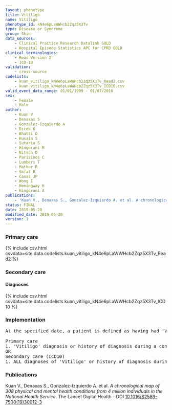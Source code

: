 ```yaml
---
layout: phenotype
title: Vitiligo
name: Vitiligo
phenotype_id: kN4e6pLaWWHcb2Zqz5X3Tv 
type: Disease or Syndrome
group: Skin
data_sources: 
    - Clinical Practice Research Datalink GOLD
    - Hospital Episode Statistics APC for CPRD GOLD
clinical_terminologies: 
    - Read Version 2
    - ICD-10
validation: 
    - cross-source
codelists: 
    - kuan_vitiligo_kN4e6pLaWWHcb2Zqz5X3Tv_Read2.csv
    - kuan_vitiligo_kN4e6pLaWWHcb2Zqz5X3Tv_ICD10.csv
valid_event_data_range: 01/01/1999 - 01/07/2016
sex: 
    - Female
    - Male
author: 
    - Kuan V
    - Denaxas S
    - Gonzalez-Izquierdo A
    - Direk K
    - Bhatti O
    - Husain S
    - Sutaria S
    - Hingorani M
    - Nitsch D
    - Parisinos C
    - Lumbers T
    - Mathur R
    - Sofat R
    - Casas JP
    - Wong I
    - Hemingway H
    - Hingorani A
publications: 
    - 'Kuan V., Denaxas S., Gonzalez-Izquierdo A. et al. A chronological map of 308 physical and mental health conditions from 4 million individuals in the National Health Service. The Lancet Digital Health - DOI: 10.1016/S2589-7500(19)30012-3' 
status: FINAL
date: 2019-05-20
modified_date: 2019-05-20
version: 1
---
```

### Primary care 
{% include csv.html csvdata=site.data.codelists.kuan_vitiligo_kN4e6pLaWWHcb2Zqz5X3Tv_Read2 %}
### Secondary care 
#### Diagnoses 
{% include csv.html csvdata=site.data.codelists.kuan_vitiligo_kN4e6pLaWWHcb2Zqz5X3Tv_ICD10 %}
### Implementation 
<pre>At the specified date, a patient is defined as having had 'Vitiligo' IF they meet the criteria for any of the following on or before the specified date. The earliest date on which the individual meets any of the following criteria on or before the specified date is defined as the first event date:

Primary care
1. 'Vitiligo' diagnosis or history of diagnosis during a consultation 
OR
Secondary care (ICD10)
1. ALL diagnoses of 'Vitiligo' or history of diagnosis during a hospitalization</pre> 
 
### Publications 
Kuan V., Denaxas S., Gonzalez-Izquierdo A. et al. _A chronological map of 308 physical and mental health conditions from 4 million individuals in the National Health Service_. The Lancet Digital Health - DOI <a href='https://www.thelancet.com/journals/landig/article/PIIS2589-7500(19)30012-3/fulltext'>10.1016/S2589-7500(19)30012-3</a>